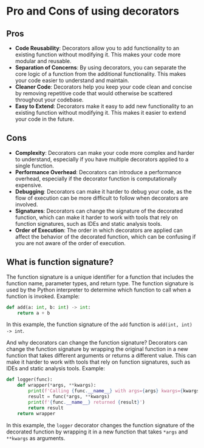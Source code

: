 # Pro and Cons of using decorators

## Pros
- **Code Reusability**: Decorators allow you to add functionality to an existing function without modifying it. This makes your code more modular and reusable.
- **Separation of Concerns**: By using decorators, you can separate the core logic of a function from the additional functionality. This makes your code easier to understand and maintain.
- **Cleaner Code**: Decorators help you keep your code clean and concise by removing repetitive code that would otherwise be scattered throughout your codebase.
- **Easy to Extend**: Decorators make it easy to add new functionality to an existing function without modifying it. This makes it easier to extend your code in the future.

## Cons
- **Complexity**: Decorators can make your code more complex and harder to understand, especially if you have multiple decorators applied to a single function.
- **Performance Overhead**: Decorators can introduce a performance overhead, especially if the decorator function is computationally expensive.
- **Debugging**: Decorators can make it harder to debug your code, as the flow of execution can be more difficult to follow when decorators are involved.
- **Signatures**: Decorators can change the signature of the decorated function, which can make it harder to work with tools that rely on function signatures, such as IDEs and static analysis tools.
- **Order of Execution**: The order in which decorators are applied can affect the behavior of the decorated function, which can be confusing if you are not aware of the order of execution.

## What is function signature?
The function signature is a unique identifier for a function that includes the function name, parameter types, and return type. The function signature is used by the Python interpreter to determine which function to call when a function is invoked.
Example:
```python
def add(a: int, b: int) -> int:
    return a + b
```
In this example, the function signature of the `add` function is `add(int, int) -> int`.

And why decorators can change the function signature?
Decorators can change the function signature by wrapping the original function in a new function that takes different arguments or returns a different value. This can make it harder to work with tools that rely on function signatures, such as IDEs and static analysis tools.
Example:
```python
def logger(func):
    def wrapper(*args, **kwargs):
        print(f'Calling {func.__name__} with args={args} kwargs={kwargs}')
        result = func(*args, **kwargs)
        print(f'{func.__name__} returned {result}')
        return result
    return wrapper
```
In this example, the `logger` decorator changes the function signature of the decorated function by wrapping it in a new function that takes `*args` and `**kwargs` as arguments.
